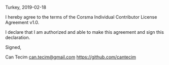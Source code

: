 Turkey, 2019-02-18

I hereby agree to the terms of the Corsma Individual Contributor License
Agreement v1.0.

I declare that I am authorized and able to make this agreement and sign this
declaration.

Signed,

Can Tecim can.tecim@gmail.com https://github.com/cantecim
